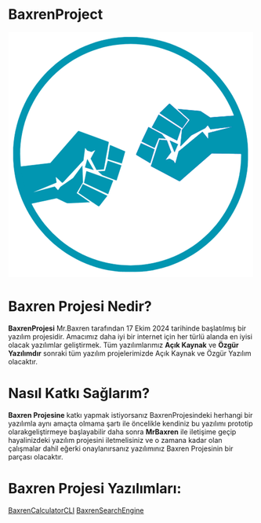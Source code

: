 # BaxrenProject
![Logo](bos1(1).png)

# Baxren Projesi Nedir?
**BaxrenProjesi** Mr.Baxren tarafından 17 Ekim 2024 tarihinde başlatılmış bir yazılım projesidir.
Amacımız daha iyi bir internet için her türlü alanda en iyisi olacak yazılımlar geliştirmek.
Tüm yazılımlarımız **Açık Kaynak** ve **Özgür Yazılımdır** sonraki tüm yazılım projelerimizde Açık Kaynak ve Özgür Yazılım olacaktır.

# Nasıl Katkı Sağlarım?
**Baxren Projesine** katkı yapmak istiyorsanız BaxrenProjesindeki herhangi bir yazılımla aynı amaçta olmama şartı ile öncelikle kendiniz bu yazılımı prototip olarakgeliştirmeye başlayabilir daha sonra **MrBaxren** ile iletişime geçip hayalinizdeki yazılım projesini iletmelisiniz ve o zamana kadar olan çalışmalar dahil eğerki onaylanırsanız yazılımınız Baxren Projesinin bir parçası olacaktır.

# Baxren Projesi Yazılımları:
[BaxrenCalculatorCLI](https://github.com/MrBaxren/BaxrenCalculatorCLI)
[BaxrenSearchEngine](https://github.com/MrBaxren/BaxrenSearchTerminal)
